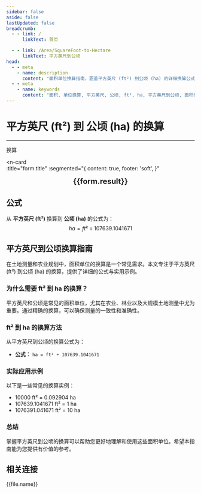 ```yaml
---
sidebar: false
aside: false
lastUpdated: false
breadcrumb:
  - - link: /
      linkText: 首页

  - - link: /Area/SquareFoot-to-Hectare
      linkText: 平方英尺到公顷
head:
  - - meta
    - name: description
      content: "面积单位换算指南，涵盖平方英尺 (ft²) 到公顷 (ha) 的详细换算公式与说明。"
  - - meta
    - name: keywords
      content: "面积, 单位换算, 平方英尺, 公顷, ft², ha, 平方英尺到公顷, 面积换算指南, 平方英尺到公顷换算, ft²到ha换算, 平方英尺转公顷, 英尺平方到公顷, 平方英尺公顷换算器, ft²转ha, 平方英尺换算公顷, 英尺平方转公顷, 平方英尺到公顷转换, ft²公顷换算, 平方英尺公顷计算, 英尺平方公顷换算, 平方英尺转换公顷, ft²到公顷, 平方英尺公顷转换器, 英尺平方到公顷换算, 平方英尺公顷换算公式, ft²转换公顷, 平方英尺到公顷计算, 英尺平方转换公顷, 平方英尺公顷换算表, ft²公顷转换, 平方英尺转公顷计算, 英尺平方公顷转换, 平方英尺到公顷换算工具, ft²到公顷换算, 平方英尺公顷单位换算, 面积换算"
---
```

# 平方英尺 (ft²) 到 公顷 (ha) 的换算
---
<script setup>
import { onMounted, reactive, inject, ref } from 'vue'
import { NButton, NForm, NFormItem, NInput, NInputNumber, NSelect, NCard, useMessage,NGrid ,NGi } from 'naive-ui'
import { defineClientComponent } from 'vitepress'
import { Area } from '../files';
const seoKey = [
  '平方英尺到公顷换算',
  'ft²到ha换算',
  '平方英尺转公顷',
  '英尺平方到公顷',
  '平方英尺公顷换算器',
  'ft²转ha',
  '平方英尺换算公顷',
  '英尺平方转公顷',
  '平方英尺到公顷转换',
  'ft²公顷换算',
  '平方英尺公顷计算',
  '英尺平方公顷换算',
  '平方英尺转换公顷',
  'ft²到公顷',
  '平方英尺公顷转换器',
  '英尺平方到公顷换算',
  '平方英尺公顷换算公式',
  'ft²转换公顷',
  '平方英尺到公顷计算',
  '英尺平方转换公顷',
  '平方英尺公顷换算表',
  'ft²公顷转换',
  '平方英尺转公顷计算',
  '英尺平方公顷转换',
  '平方英尺到公顷换算工具',
  'ft²到公顷换算',
  '平方英尺公顷单位换算',
  '面积换算'
]
const convert = inject('convert')

const form = reactive({
  number: null,
  result: '',
  title: '平方英尺 (ft²) 到 公顷 (ha) 的换算',
})

const convertHandler = () => {
  if (form.number !== null && !isNaN(form.number)) {
    const convertedValue = parseFloat(form.number) / 107639.1041671
    form.result = `${form.number}ft² = ${convertedValue.toFixed(6)}ha`
  } else {
    form.result = '请输入有效的数值。'
  }
}
</script>

<n-form size="large" :model="form">
  <n-form-item label="平方英尺 (ft²)">
    <n-input-number v-model:value="form.number" placeholder="输入平方英尺" style="width: 100%" />
  </n-form-item>
  <n-form-item>
    <n-button type="info" @click="convertHandler" block>换算</n-button>
  </n-form-item>
</n-form>

<n-card  
  :title="form.title"
  :segmented="{
    content: true,
    footer: 'soft',
  }"
>
  <div  style="text-align:center;font-size:20px;">
    <strong>{{form.result}}</strong>
  </div>
    <template #footer>
    <div>
      <span v-for="item of seoKey">{{item}}，</span>
    </div>
  </template>
</n-card>

## 公式

从 **平方英尺 (ft²)** 换算到 **公顷 (ha)** 的公式为：
$$ ha = ft² \div 107639.1041671 $$

## 平方英尺到公顷换算指南

在土地测量和农业规划中，面积单位的换算是一个常见需求。本文专注于平方英尺 (ft²) 到公顷 (ha) 的换算，提供了详细的公式与实用示例。

### 为什么需要 ft² 到 ha 的换算？

平方英尺和公顷是常见的面积单位，尤其在农业、林业以及大规模土地测量中尤为重要。通过精确的换算，可以确保测量的一致性和准确性。

### ft² 到 ha 的换算方法

从平方英尺到公顷的换算公式为：

- **公式：** `ha = ft² ÷ 107639.1041671`

### 实际应用示例

以下是一些常见的换算实例：

- 10000 ft² = 0.092904 ha
- 107639.1041671 ft² = 1 ha
- 1076391.041671 ft² = 10 ha

### 总结

掌握平方英尺到公顷的换算可以帮助您更好地理解和使用这些面积单位。希望本指南能为您提供有价值的参考。

## 相关连接
<n-grid x-gap="12" :cols="2">
  <n-gi v-for="(file, index) in Area" :key="index">
    <n-button
      text
      tag="a"
      :href="file.path"
      type="info"
    >
      {{file.name}}
    </n-button>
  </n-gi>
</n-grid>